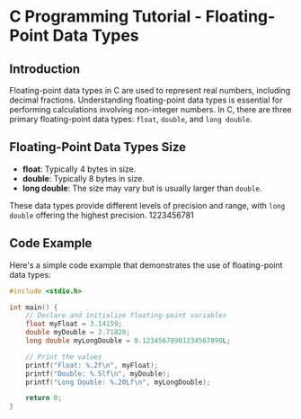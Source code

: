 # C Programming Tutorial - Floating-Point Data Types

## Introduction

Floating-point data types in C are used to represent real numbers, including decimal fractions. Understanding floating-point data types is essential for performing calculations involving non-integer numbers. In C, there are three primary floating-point data types: `float`, `double`, and `long double`.

## Floating-Point Data Types Size

- **float**: Typically 4 bytes in size.
- **double**: Typically 8 bytes in size.
- **long double**: The size may vary but is usually larger than `double`.

These data types provide different levels of precision and range, with `long double` offering the highest precision.
1223456781
## Code Example

Here's a simple code example that demonstrates the use of floating-point data types:

```c
#include <stdio.h>

int main() {
    // Declare and initialize floating-point variables
    float myFloat = 3.14159;
    double myDouble = 2.71828;
    long double myLongDouble = 0.12345678901234567890L;

    // Print the values
    printf("Float: %.2f\n", myFloat);
    printf("Double: %.5lf\n", myDouble);
    printf("Long Double: %.20Lf\n", myLongDouble);

    return 0;
}


